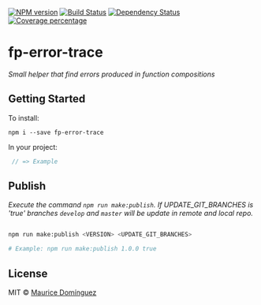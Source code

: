[![NPM version][npm-image]][npm-url] [![Build Status][travis-image]][travis-url] [![Dependency Status][daviddm-image]][daviddm-url] [![Coverage percentage][coveralls-image]][coveralls-url]

# fp-error-trace

_Small helper that find errors produced in function compositions_

## Getting Started

To install:

    npm i --save fp-error-trace

In your project:

``` javascript
 // => Example
```

## Publish

_Execute the command `npm run make:publish`. If UPDATE_GIT_BRANCHES is 'true' branches `develop` and `master` will be update in remote and local repo._

```bash

npm run make:publish <VERSION> <UPDATE_GIT_BRANCHES>

# Example: npm run make:publish 1.0.0 true
```

## License

MIT © [Maurice Domínguez](maurice.ronet.dominguez@gmail.com)

[npm-image]: https://badge.fury.io/js/fp-error-trace.svg
[npm-url]: https://npmjs.org/package/fp-error-trace
[travis-image]: https://travis-ci.org/madoos/fp-error-trace.svg?branch=develop
[travis-url]: https://travis-ci.org/madoos/fp-error-trace
[daviddm-image]: https://david-dm.org/madoos/fp-error-trace.svg?theme=shields.io
[daviddm-url]: https://david-dm.org/madoos/fp-error-trace
[coveralls-image]: https://coveralls.io/repos/madoos/fp-error-trace/badge.svg
[coveralls-url]: https://coveralls.io/r/madoos/fp-error-trace

